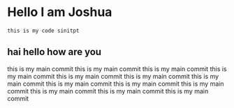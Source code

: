 # Hello I am Joshua

```
this is my code sinitpt
```

## hai hello how  are you

this is my main commit
this is my main commit
this is my main commit
this is my main commit
this is my main commit
this is my main commit
this is my main commit
this is my main commit
this is my main commit
this is my main commit
this is my main commit
this is my main commit
this is my main commit

